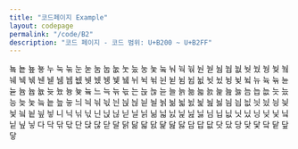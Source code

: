 ```yaml
---
title: "코드페이지 Example"
layout: codepage
permalink: "/code/B2"
description: "코드 페이지 - 코드 범위: U+B200 ~ U+B2FF"
---
```


<span class="character">눀</span>
<span class="character">눁</span>
<span class="character">눂</span>
<span class="character">눃</span>
<span class="character">누</span>
<span class="character">눅</span>
<span class="character">눆</span>
<span class="code tofu"></span>
<span class="character">눈</span>
<span class="code tofu"></span>
<span class="code tofu"></span>
<span class="character">눋</span>
<span class="code tofu"></span>
<span class="code tofu"></span>
<span class="code tofu"></span>
<span class="code tofu"></span>
<span class="code tofu"></span>
<span class="code tofu"></span>
<span class="code tofu"></span>
<span class="code tofu"></span>
<span class="character">눔</span>
<span class="character">눕</span>
<span class="character">눖</span>
<span class="character">눗</span>
<span class="character">눘</span>
<span class="character">눙</span>
<span class="character">눚</span>
<span class="code tofu"></span>
<span class="character">눜</span>
<span class="code tofu"></span>
<span class="code tofu"></span>
<span class="code tofu"></span>
<span class="character">눠</span>
<span class="character">눡</span>
<span class="character">눢</span>
<span class="code tofu"></span>
<span class="character">눤</span>
<span class="code tofu"></span>
<span class="code tofu"></span>
<span class="character">눧</span>
<span class="code tofu"></span>
<span class="code tofu"></span>
<span class="code tofu"></span>
<span class="code tofu"></span>
<span class="code tofu"></span>
<span class="code tofu"></span>
<span class="code tofu"></span>
<span class="code tofu"></span>
<span class="character">눰</span>
<span class="character">눱</span>
<span class="character">눲</span>
<span class="character">눳</span>
<span class="character">눴</span>
<span class="character">눵</span>
<span class="character">눶</span>
<span class="code tofu"></span>
<span class="character">눸</span>
<span class="code tofu"></span>
<span class="code tofu"></span>
<span class="code tofu"></span>
<span class="character">눼</span>
<span class="character">눽</span>
<span class="character">눾</span>
<span class="code tofu"></span>
<span class="character">뉀</span>
<span class="code tofu"></span>
<span class="code tofu"></span>
<span class="character">뉃</span>
<span class="code tofu"></span>
<span class="code tofu"></span>
<span class="code tofu"></span>
<span class="code tofu"></span>
<span class="code tofu"></span>
<span class="code tofu"></span>
<span class="code tofu"></span>
<span class="code tofu"></span>
<span class="character">뉌</span>
<span class="character">뉍</span>
<span class="character">뉎</span>
<span class="character">뉏</span>
<span class="character">뉐</span>
<span class="character">뉑</span>
<span class="character">뉒</span>
<span class="code tofu"></span>
<span class="character">뉔</span>
<span class="code tofu"></span>
<span class="code tofu"></span>
<span class="code tofu"></span>
<span class="character">뉘</span>
<span class="character">뉙</span>
<span class="character">뉚</span>
<span class="code tofu"></span>
<span class="character">뉜</span>
<span class="code tofu"></span>
<span class="code tofu"></span>
<span class="character">뉟</span>
<span class="code tofu"></span>
<span class="code tofu"></span>
<span class="code tofu"></span>
<span class="code tofu"></span>
<span class="code tofu"></span>
<span class="code tofu"></span>
<span class="code tofu"></span>
<span class="code tofu"></span>
<span class="character">뉨</span>
<span class="character">뉩</span>
<span class="character">뉪</span>
<span class="character">뉫</span>
<span class="character">뉬</span>
<span class="character">뉭</span>
<span class="character">뉮</span>
<span class="code tofu"></span>
<span class="character">뉰</span>
<span class="code tofu"></span>
<span class="code tofu"></span>
<span class="code tofu"></span>
<span class="character">뉴</span>
<span class="character">뉵</span>
<span class="character">뉶</span>
<span class="code tofu"></span>
<span class="character">뉸</span>
<span class="code tofu"></span>
<span class="code tofu"></span>
<span class="character">뉻</span>
<span class="code tofu"></span>
<span class="code tofu"></span>
<span class="code tofu"></span>
<span class="code tofu"></span>
<span class="code tofu"></span>
<span class="code tofu"></span>
<span class="code tofu"></span>
<span class="code tofu"></span>
<span class="character">늄</span>
<span class="character">늅</span>
<span class="character">늆</span>
<span class="character">늇</span>
<span class="character">늈</span>
<span class="character">늉</span>
<span class="character">늊</span>
<span class="code tofu"></span>
<span class="character">늌</span>
<span class="code tofu"></span>
<span class="code tofu"></span>
<span class="code tofu"></span>
<span class="character">느</span>
<span class="character">늑</span>
<span class="character">늒</span>
<span class="character">늓</span>
<span class="character">는</span>
<span class="character">늕</span>
<span class="character">늖</span>
<span class="character">늗</span>
<span class="character">늘</span>
<span class="character">늙</span>
<span class="character">늚</span>
<span class="character">늛</span>
<span class="character">늜</span>
<span class="character">늝</span>
<span class="character">늞</span>
<span class="character">늟</span>
<span class="character">늠</span>
<span class="character">늡</span>
<span class="character">늢</span>
<span class="character">늣</span>
<span class="character">늤</span>
<span class="character">능</span>
<span class="character">늦</span>
<span class="character">늧</span>
<span class="character">늨</span>
<span class="character">늩</span>
<span class="character">늪</span>
<span class="character">늫</span>
<span class="character">늬</span>
<span class="character">늭</span>
<span class="character">늮</span>
<span class="character">늯</span>
<span class="character">늰</span>
<span class="character">늱</span>
<span class="character">늲</span>
<span class="character">늳</span>
<span class="character">늴</span>
<span class="character">늵</span>
<span class="character">늶</span>
<span class="character">늷</span>
<span class="character">늸</span>
<span class="character">늹</span>
<span class="character">늺</span>
<span class="character">늻</span>
<span class="character">늼</span>
<span class="character">늽</span>
<span class="character">늾</span>
<span class="character">늿</span>
<span class="character">닀</span>
<span class="character">닁</span>
<span class="character">닂</span>
<span class="character">닃</span>
<span class="character">닄</span>
<span class="character">닅</span>
<span class="character">닆</span>
<span class="character">닇</span>
<span class="character">니</span>
<span class="character">닉</span>
<span class="character">닊</span>
<span class="character">닋</span>
<span class="character">닌</span>
<span class="character">닍</span>
<span class="character">닎</span>
<span class="character">닏</span>
<span class="character">닐</span>
<span class="character">닑</span>
<span class="character">닒</span>
<span class="character">닓</span>
<span class="character">닔</span>
<span class="character">닕</span>
<span class="character">닖</span>
<span class="character">닗</span>
<span class="character">님</span>
<span class="character">닙</span>
<span class="character">닚</span>
<span class="character">닛</span>
<span class="character">닜</span>
<span class="character">닝</span>
<span class="character">닞</span>
<span class="character">닟</span>
<span class="character">닠</span>
<span class="character">닡</span>
<span class="character">닢</span>
<span class="character">닣</span>
<span class="character">다</span>
<span class="character">닥</span>
<span class="character">닦</span>
<span class="character">닧</span>
<span class="character">단</span>
<span class="character">닩</span>
<span class="character">닪</span>
<span class="character">닫</span>
<span class="character">달</span>
<span class="character">닭</span>
<span class="character">닮</span>
<span class="character">닯</span>
<span class="character">닰</span>
<span class="character">닱</span>
<span class="character">닲</span>
<span class="character">닳</span>
<span class="character">담</span>
<span class="character">답</span>
<span class="character">닶</span>
<span class="character">닷</span>
<span class="character">닸</span>
<span class="character">당</span>
<span class="character">닺</span>
<span class="character">닻</span>
<span class="character">닼</span>
<span class="character">닽</span>
<span class="character">닾</span>
<span class="character">닿</span>